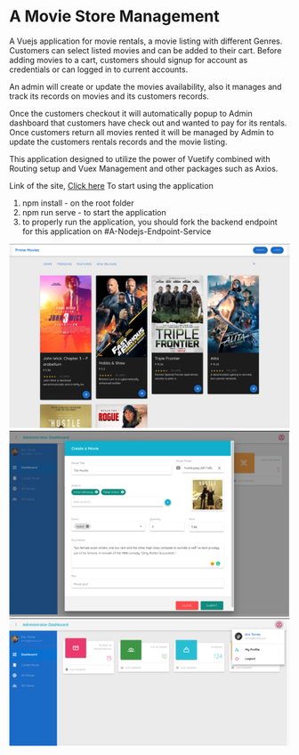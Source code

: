 # A Movie Store Management

A Vuejs application for movie rentals, a movie listing with different Genres. Customers can select listed movies and can be added to their cart. Before adding movies to a cart, customers should signup for account as credentials or can logged in to current accounts. 

An admin will create or update the movies availability, also it manages and track its records on movies and its customers records.

Once the customers checkout it will automatically popup to Admin dashboard that customers have check out and wanted to pay for its rentals. Once customers return all movies rented it will be managed by Admin to update the customers rentals records and the movie listing.

This application designed to utilize the power of Vuetify combined with Routing setup and Vuex Management and other packages such as Axios.

Link of the site, <a href="https://competent-shockley-45b27e.netlify.app/" target="_blank">Click here</a>
To start using the application

1. npm install - on the root folder
2. npm run serve - to start the application
3. to properly run the application, you should fork the backend endpoint for this application on #A-Nodejs-Endpoint-Service

<img src="src/assets/thumbnail/Screen%20Shot%202020-09-13%20at%2011.13.28%20PM.png" />
<img src="src/assets/thumbnail/Screen%20Shot%202020-09-13%20at%2010.54.22%20PM.png"/>
<img src="src/assets/thumbnail/Screen%20Shot%202020-09-13%20at%2010.52.02%20PM.png"/>
